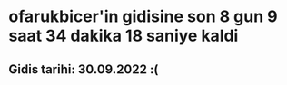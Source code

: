# ofarukbicer'in gidisine son 8 gun 9 saat 34 dakika 18 saniye kaldi

## Gidis tarihi: 30.09.2022 :(